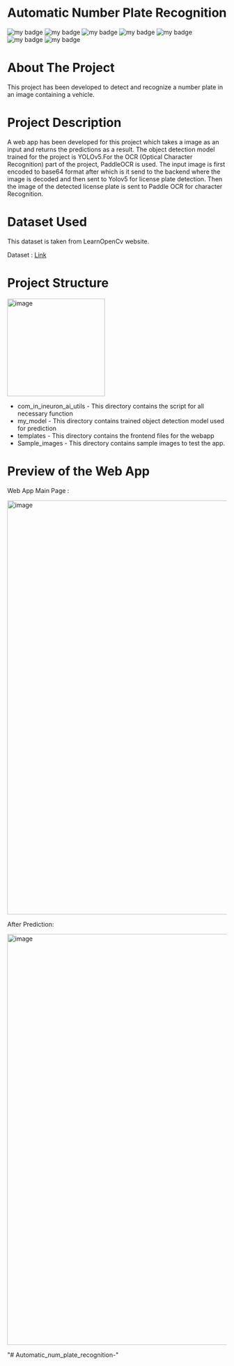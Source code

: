 # Automatic Number Plate Recognition
![my badge](https://img.shields.io/badge/Python-3-blue)
![my badge](https://img.shields.io/badge/Deep-Learning-brightgreen)
![my badge](https://img.shields.io/badge/Flask-App-green)
![my badge](https://img.shields.io/badge/Object-Detection-yellowgreen)
![my badge](https://img.shields.io/badge/YOLO-v5-orange)
![my badge](https://img.shields.io/badge/Paddle-OCR-purple)
![my badge](https://img.shields.io/badge/-GIT-green)

# About The Project

This project has been developed to detect and recognize a number plate in an image containing a vehicle.

# Project Description 

A web app has been developed for this project which takes a image as an input and returns the predictions as a result. The object detection model trained for the project is YOLOv5.For the OCR (Optical Character Recognition) part of the project, PaddleOCR is used. The input image is first encoded to base64 format after which is it send to the backend where the image is decoded and then sent to Yolov5 for license plate detection. Then the image of the detected license plate is sent to Paddle OCR for character Recognition.

# Dataset Used

This dataset is taken from LearnOpenCv website.

Dataset : [Link](https://learnopencv.com/automatic-license-plate-recognition-using-deep-learning#Detection-of-License-plate-using-YOLOv4)

# Project Structure


<img width="224" alt="image" src="https://user-images.githubusercontent.com/58848985/177536115-b7eed8ca-abd9-4c87-9c4c-df1e11d766ed.png">


* com_in_ineuron_ai_utils - This directory contains the script for all necessary function
* my_model - This directory contains trained object detection model used for prediction
* templates - This directory contains the frontend files for the webapp
* Sample_images - This directory contains sample images to test the app.

# Preview of the Web App

Web App Main Page :

<img width="950" alt="image" src="https://user-images.githubusercontent.com/58848985/177536510-8ac0efe4-eb8f-4bb3-9e0d-cefc74731365.png">

After Prediction: 

<img width="943" alt="image" src="https://user-images.githubusercontent.com/58848985/177536650-65aa87fc-bd94-4f3a-b1da-973d89f9c127.png">


"# Automatic_num_plate_recognition-" 
